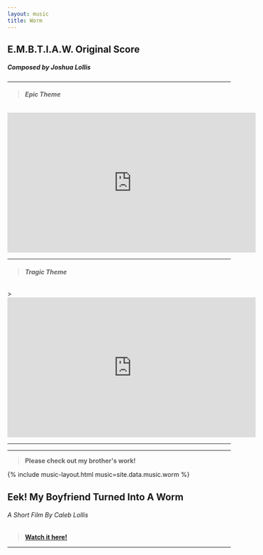 ```yaml
---
layout: music
title: Worm
---
```


<div class="center"><h2>E.M.B.T.I.A.W. Original Score</h2></div>

<div class="center"><h5>Composed by Joshua Lollis</h5></div>
<hr>
<div class="center"><h6><blockquote><b>Epic Theme</b></blockquote></h6></div>

<div class="yt-video">
<iframe width="560" height="315"
src="https://www.youtube.com/embed/dke6jsHlGzA?rel=0&amp;controls=1&amp;showinfo=0"
modestbranding="1" title="YouTube video player" frameborder="0"
allow="accelerometer; autoplay; clipboard-write; encrypted-media; gyroscope; picture-in-picture"
allowfullscreen></iframe>
</div>
<hr>
<div class="center">
    <h6>
        <blockquote><b>Tragic Theme</b></blockquote>
    </h6>
</div>

<div class="yt-video">
><iframe width="560" height="315"
src="https://www.youtube.com/embed/QdSxFJrew5E?rel=0&amp;controls=1&amp;showinfo=0&amp;modestbranding=1"
title="YouTube video player" frameborder="0"
allow="accelerometer; autoplay; clipboard-write; encrypted-media; gyroscope; picture-in-picture"
allowfullscreen></iframe>
</div>

<hr>
<hr>

<div class="center"><blockquote><b>Please check out my brother's work!</b></blockquote></div>

<div class="center"> {% include music-layout.html music=site.data.music.worm %} </div>

<div class="center"><h2>Eek! My Boyfriend Turned Into A Worm</h2></div>

<div class="center"><h6>A Short Film By Caleb Lollis</h6></div>

<div class="center"><blockquote><b><a href="https://www.youtube.com/watch?v=YNGCL4SCtwk">Watch it here!</a></b></blockquote></div>
<hr>